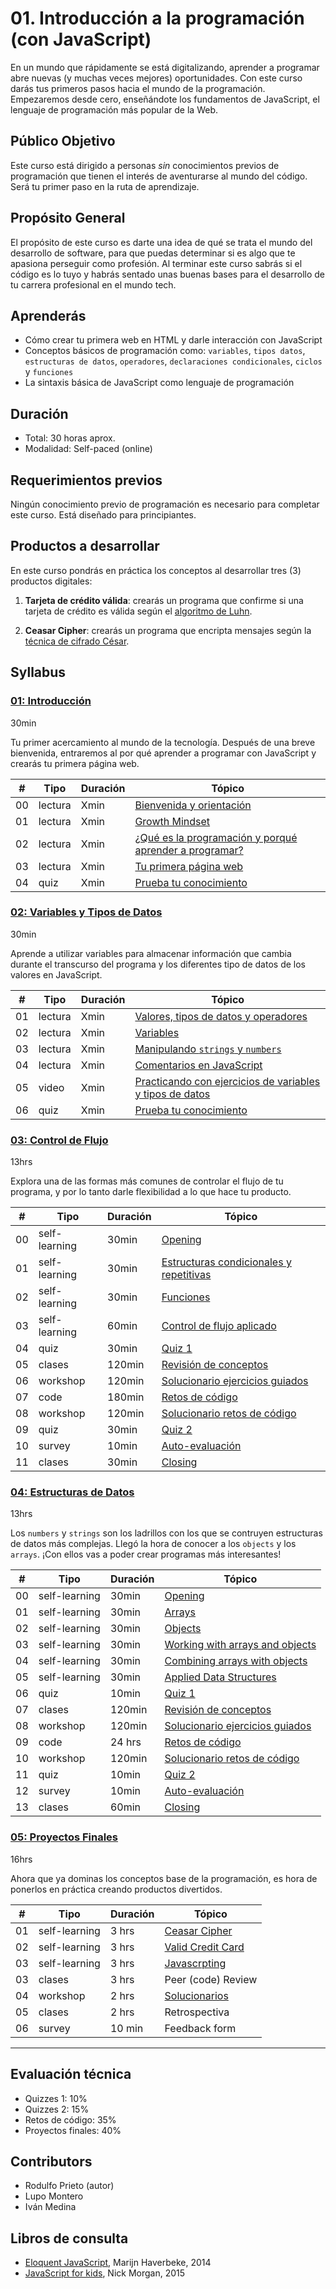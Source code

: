 # 01. Introducción a la programación (con JavaScript)

En un mundo que rápidamente se está digitalizando, aprender a programar abre
nuevas (y muchas veces mejores) oportunidades. Con este curso darás tus primeros
pasos hacia el mundo de la programación. Empezaremos desde cero, enseñándote los
fundamentos de JavaScript, el lenguaje de programación más popular de la Web.

## Público Objetivo

Este curso está dirigido a personas _sin_ conocimientos previos de programación
que tienen el interés de aventurarse al mundo del código. Será tu primer paso en
la ruta de aprendizaje.

## Propósito General

El propósito de este curso es darte una idea de qué se trata el mundo del
desarrollo de software, para que puedas determinar si es algo que te apasiona
perseguir como profesión. Al terminar este curso sabrás si el código es lo tuyo
y habrás sentado unas buenas bases para el desarrollo de tu carrera profesional
en el mundo tech.

## Aprenderás

* Cómo crear tu primera web en HTML y darle interacción con JavaScript
* Conceptos básicos de programación como: `variables`, `tipos datos`, `estructuras de
  datos`, `operadores`, `declaraciones condicionales`, `ciclos` y `funciones`
* La sintaxis básica de JavaScript como lenguaje de programación

## Duración

* Total: 30 horas aprox.
* Modalidad: Self-paced (online)

## Requerimientos previos

Ningún conocimiento previo de programación es necesario para completar este
curso. Está diseñado para principiantes.

## Productos a desarrollar

En este curso pondrás en práctica los conceptos al desarrollar tres (3)
productos digitales:

1. **Tarjeta de crédito válida**: crearás un programa que confirme si una tarjeta de crédito es válida según el [algoritmo de Luhn](https://es.wikipedia.org/wiki/Algoritmo_de_Luhn).

2. **Ceasar Cipher**: crearás un programa que encripta mensajes según la [técnica de cifrado César](https://es.wikipedia.org/wiki/Cifrado_C%C3%A9sar).

## Syllabus

### [01: Introducción](01-introduction)

30min

Tu primer acercamiento al mundo de la tecnología. Después de una breve
bienvenida, entraremos al por qué aprender a programar con JavaScript y crearás
tu primera página web.

| # | Tipo | Duración | Tópico
| - | ---- | -------- | ------
| 00 | lectura | Xmin | [Bienvenida y orientación](01-introduction/00-welcome-and-orientation.md)
| 01 | lectura | Xmin | [Growth Mindset](01-introduction/01-growth-mindset.md)
| 02 | lectura | Xmin | [¿Qué es la programación y porqué aprender a programar?](01-introduction/02-why-learn-to-code.md)
| 03 | lectura | Xmin | [Tu primera página web](01-introduction/03-your-first-website.md)
| 04 | quiz | Xmin | [Prueba tu conocimiento](01-introduction/04-prueba-tu-conocimiento.md)

### [02: Variables y Tipos de Datos](02-variables-and-data-types)

30min

Aprende a utilizar variables para almacenar información que cambia durante el
transcurso del programa y los diferentes tipo de datos de los valores en
JavaScript.

| # | Tipo | Duración | Tópico
| - | ---- | -------- | ------
| 01 | lectura | Xmin | [Valores, tipos de datos y operadores](02-variables-and-data-types/01-values-data-types-and-operators.md)
| 02 | lectura | Xmin | [Variables](02-variables-and-data-types/02-variables.md)
| 03 | lectura | Xmin | [Manipulando `strings` y `numbers`](02-variables-and-data-types/03-self-learning-MDN.md)
| 04 | lectura | Xmin | [Comentarios en JavaScript](02-variables-and-data-types/04-comments.md)
| 05 | video | Xmin | [Practicando con ejercicios de variables y tipos de datos](02-variables-and-data-types/05-guided-exercises.md)
| 06 | quiz | Xmin | [Prueba tu conocimiento](02-variables-and-data-types/06-prueba-tu-conocimiento.md)

### [03: Control de Flujo](03-control-flow)

13hrs

Explora una de las formas más comunes de controlar el flujo de tu programa, y
por lo tanto darle flexibilidad a lo que hace tu producto.

| # | Tipo | Duración | Tópico
| - | ---- | -------- | ------
| 00 | self-learning | 30min | [Opening](00-opening-control-flow.md)
| 01 | self-learning | 30min | [Estructuras condicionales y repetitivas](01-conditionals-and-loops.md)
| 02 | self-learning | 30min | [Funciones](02-functions.md)
| 03 | self-learning | 60min | [Control de flujo aplicado](03-applied-control-flow.md)
| 04 | quiz | 30min | [Quiz 1](04-quiz-1-control-flow.md)
| 05 | clases | 120min | [Revisión de conceptos](05-lecture-control-flow.md)
| 06 | workshop | 120min |  [Solucionario ejercicios guiados](06-guided-exercises-workshop-control-flow.md)
| 07 | code | 180min | [Retos de código](07-code-challenges-control-flow.md)
| 08 | workshop | 120min | [Solucionario retos de código](08-solutions-code-challenges-control-flow.md)
| 09 | quiz | 30min | [Quiz 2](09-quiz-2-control-flow.md)
| 10 | survey | 10min | [Auto-evaluación](10-self-assessment-control-flow.md)
| 11 | clases | 30min | [Closing](11-closing-control-flow.md)

### [04: Estructuras de Datos](04-data-structures)

13hrs

Los `numbers` y `strings` son los ladrillos con los que se contruyen estructuras de datos más complejas. Llegó la hora de conocer a los `objects` y los `arrays`.
¡Con ellos vas a poder crear programas más interesantes!

| # | Tipo | Duración | Tópico
| - | ---- | -------- | ------
| 00 | self-learning | 30min | [Opening](00-opening-data-structures.md)
| 01 | self-learning | 30min | [Arrays](01-arrays.md)
| 02 | self-learning | 30min | [Objects](02-objects.md)
| 03 | self-learning | 30min | [Working with arrays and objects](03-working-with-arrays-and-objects.md)
| 04 | self-learning | 30min | [Combining arrays with objects](04-combining-arrays-with-objects.md)
| 05 | self-learning | 30min | [Applied Data Structures](05-applied-data-structures.md)
| 06 | quiz | 10min | [Quiz 1](06-quiz-1-data-structures.md)
| 07 | clases | 120min | [Revisión de conceptos](07-lecture-data-structures.md)
| 08 | workshop | 120min |  [Solucionario ejercicios guiados](08-guided-exercises-workshop-data-structures.md)
| 09 | code | 24 hrs | [Retos de código](09-code-challenges-data-structures.md)
| 10 | workshop | 120min | [Solucionario retos de código](10-solutions-code-challenges-data-structures.md)
| 11 | quiz | 10min | [Quiz 2](11-quiz-2-data-structures.md)
| 12 | survey | 10min | [Auto-evaluación](12-self-assessment-data-structures.md)
| 13 | clases | 60min | [Closing](13-closing-data-structures.md)


### [05: Proyectos Finales](16-final-projects)

16hrs

Ahora que ya dominas los conceptos base de la programación, es hora de ponerlos
en práctica creando productos divertidos.

| # | Tipo | Duración | Tópico
| - | ---- | -------- | ------
| 01 | self-learning | 3 hrs | [Ceasar Cipher](01-ceasar-cipher.md)
| 02 | self-learning | 3 hrs | [Valid Credit Card](02-valid-credit-card.md)
| 03 | self-learning | 3 hrs | [Javascrpting](03-javascripting.md)
| 03 | clases | 3 hrs | Peer (code) Review
| 04 | workshop | 2 hrs |  [Solucionarios](03-solutions-final-projects-intro-js.md)
| 05 | clases | 2 hrs |  Retrospectiva
| 06 | survey | 10 min |  Feedback form

* * *

## Evaluación técnica
* Quizzes 1: 10%
* Quizzes 2: 15%
* Retos de código: 35%
* Proyectos finales: 40%

## Contributors

* Rodulfo Prieto (autor)
* Lupo Montero
* Iván Medina

## Libros de consulta

* [Eloquent JavaScript](http://eloquentjavascript.net/), Marijn Haverbeke, 2014
* [JavaScript for kids](http://pepa.holla.cz/wp-content/uploads/2015/11/JavaScript-for-Kids.pdf),
  Nick Morgan, 2015
